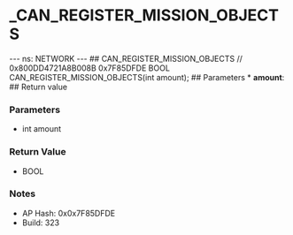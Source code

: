 # _CAN_REGISTER_MISSION_OBJECTS

--- ns: NETWORK --- ## CAN_REGISTER_MISSION_OBJECTS  // 0x800DD4721A8B008B 0x7F85DFDE BOOL CAN_REGISTER_MISSION_OBJECTS(int amount);   ## Parameters * **amount**:  ## Return value

### Parameters
* int amount

### Return Value
* BOOL

### Notes
* AP Hash: 0x0x7F85DFDE
* Build: 323

